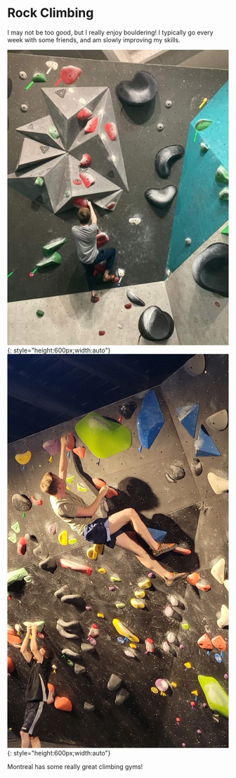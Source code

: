 # Rock Climbing

I may not be too good, but I really enjoy bouldering! I typically go every week with some friends, and am slowly improving my skills.

![Climb1](./media/climb1.jpg "Bouldering"){: style="height:600px;width:auto"}
![Climb2](./media/climb2.jpg "Bouldering"){: style="height:600px;width:auto"}

Montreal has some really great climbing gyms!